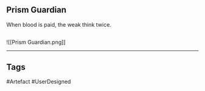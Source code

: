 ## Prism Guardian
When blood is paid, the weak think twice.
## 
![[Prism Guardian.png]]

---
## Tags
#Artefact
#UserDesigned 